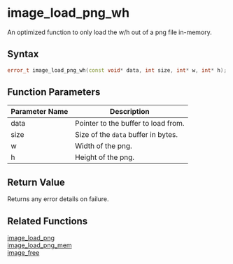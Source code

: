 
# image_load_png_wh

An optimized function to only load the w/h out of a png file in-memory.

## Syntax

```cpp
error_t image_load_png_wh(const void* data, int size, int* w, int* h);
```

## Function Parameters

Parameter Name | Description
--- | ---
data | Pointer to the buffer to load from.
size | Size of the `data` buffer in bytes.
w | Width of the png.
h | Height of the png.

## Return Value

Returns any error details on failure.

## Related Functions
  
[image_load_png](https://github.com/RandyGaul/cute_framework/blob/master/docs/graphics/image/image_load_png.md)  
[image_load_png_mem](https://github.com/RandyGaul/cute_framework/blob/master/docs/graphics/image/image_load_png_mem.md)  
[image_free](https://github.com/RandyGaul/cute_framework/blob/master/docs/graphics/image/image_free.md)  
